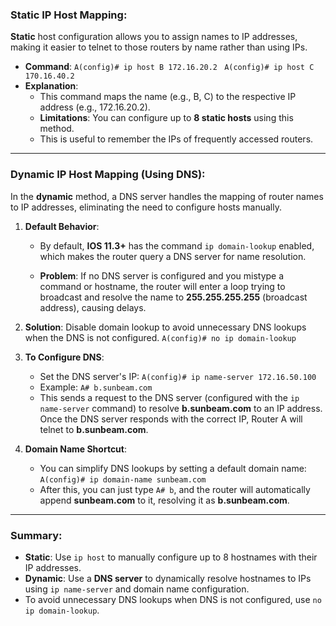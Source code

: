 ### **Static IP Host Mapping**:

**Static** host configuration allows you to assign names to IP addresses, making it easier to telnet to those routers by name rather than using IPs.
- **Command**:
    `A(config)# ip host B 172.16.20.2 `
    `A(config)# ip host C 170.16.40.2`
- **Explanation**:
    - This command maps the name (e.g., B, C) to the respective IP address (e.g., 172.16.20.2).
    - **Limitations**: You can configure up to **8 static hosts** using this method.
    - This is useful to remember the IPs of frequently accessed routers.
---
### **Dynamic IP Host Mapping (Using DNS)**:

In the **dynamic** method, a DNS server handles the mapping of router names to IP addresses, eliminating the need to configure hosts manually.

1. **Default Behavior**:
    
    - By default, **IOS 11.3+** has the command `ip domain-lookup` enabled, which makes the router query a DNS server for name resolution.
        
    - **Problem**: If no DNS server is configured and you mistype a command or hostname, the router will enter a loop trying to broadcast and resolve the name to **255.255.255.255** (broadcast address), causing delays.
        
2. **Solution**: Disable domain lookup to avoid unnecessary DNS lookups when the DNS is not configured.
	`A(config)# no ip domain-lookup`
3. **To Configure DNS**:
	- Set the DNS server's IP:
		`A(config)# ip name-server 172.16.50.100`
	- Example:
		`A# b.sunbeam.com`
	- This sends a request to the DNS server (configured with the `ip name-server` command) to resolve **b.sunbeam.com** to an IP address. Once the DNS server responds with the correct IP, Router A will telnet to **b.sunbeam.com**.
4. **Domain Name Shortcut**:
	- You can simplify DNS lookups by setting a default domain name:
		`A(config)# ip domain-name sunbeam.com`
	- After this, you can just type `A# b`, and the router will automatically append **sunbeam.com** to it, resolving it as **b.sunbeam.com**.
---
### **Summary**:

- **Static**: Use `ip host` to manually configure up to 8 hostnames with their IP addresses.
- **Dynamic**: Use a **DNS server** to dynamically resolve hostnames to IPs using `ip name-server` and domain name configuration.
- To avoid unnecessary DNS lookups when DNS is not configured, use `no ip domain-lookup`.



